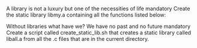 A library is not a luxury but one of the necessities of life
mandatory
Create the static library libmy.a containing all the functions listed below:


Without libraries what have we? We have no past and no future
mandatory
Create a script called create_static_lib.sh that creates a static library called liball.a from all the .c files that are in the current directory.
